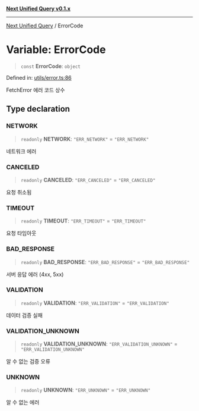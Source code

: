 [**Next Unified Query v0.1.x**](../README.md)

***

[Next Unified Query](../globals.md) / ErrorCode

# Variable: ErrorCode

> `const` **ErrorCode**: `object`

Defined in: [utils/error.ts:86](https://github.com/newExpand/next-unified-query/blob/main/packages/core/src/utils/error.ts#L86)

FetchError 에러 코드 상수

## Type declaration

### NETWORK

> `readonly` **NETWORK**: `"ERR_NETWORK"` = `"ERR_NETWORK"`

네트워크 에러

### CANCELED

> `readonly` **CANCELED**: `"ERR_CANCELED"` = `"ERR_CANCELED"`

요청 취소됨

### TIMEOUT

> `readonly` **TIMEOUT**: `"ERR_TIMEOUT"` = `"ERR_TIMEOUT"`

요청 타임아웃

### BAD\_RESPONSE

> `readonly` **BAD\_RESPONSE**: `"ERR_BAD_RESPONSE"` = `"ERR_BAD_RESPONSE"`

서버 응답 에러 (4xx, 5xx)

### VALIDATION

> `readonly` **VALIDATION**: `"ERR_VALIDATION"` = `"ERR_VALIDATION"`

데이터 검증 실패

### VALIDATION\_UNKNOWN

> `readonly` **VALIDATION\_UNKNOWN**: `"ERR_VALIDATION_UNKNOWN"` = `"ERR_VALIDATION_UNKNOWN"`

알 수 없는 검증 오류

### UNKNOWN

> `readonly` **UNKNOWN**: `"ERR_UNKNOWN"` = `"ERR_UNKNOWN"`

알 수 없는 에러
